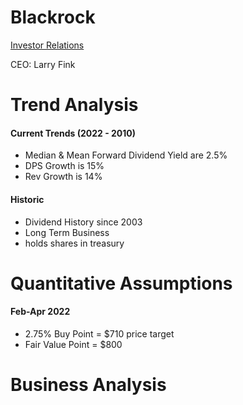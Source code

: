 # Blackrock
[Investor Relations](https://ir.blackrock.com/home/default.aspx)

CEO: Larry Fink
# Trend Analysis
#### Current Trends (2022 - 2010)
- Median & Mean Forward Dividend Yield are 2.5%
- DPS Growth is 15%
- Rev Growth is 14%

#### Historic 
- Dividend History since 2003
- Long Term Business
- holds shares in treasury


# Quantitative Assumptions 
#### Feb-Apr 2022
- 2.75% Buy Point = $710 price target 
- Fair Value Point = $800


# Business Analysis
